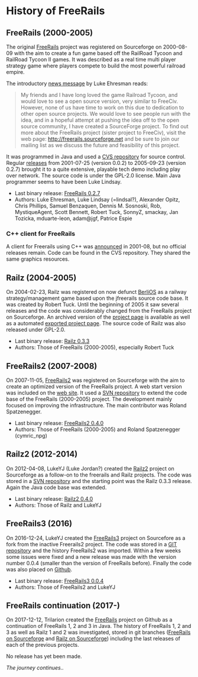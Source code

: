# History of FreeRails

## FreeRails (2000-2005)

The original [FreeRails](https://sourceforge.net/projects/freerails/) project was registered on Sourceforge on 2000-08-09
with the aim to create a fun game based off the RailRoad Tycoon and RailRoad Tycoon II games.
It was described as a real time multi player strategy game where players compete to build the most powerful railroad empire.

The introductory [news message](https://sourceforge.net/p/freerails/news/2000/08/freerails-sister-project-of-freeciv/)
by Luke Ehresman reads:

> My friends and I have long loved the game Railroad Tycoon, and would love to see a open source version, very similar to FreeCiv.
> However, none of us have time to work on this due to dedication to other open source projects.
> We would love to see people run with the idea, and in a hopeful attempt at pushing the idea off to the open source community,
> I have created a SourceForge project. To find out more about the FreeRails project (sister project to FreeCiv),
> visit the web page: http://freerails.sourceforge.net and be sure to join our mailing list as we discuss the future and feasibility of this project.

It was programmed in Java
and used a [CVS repository](http://freerails.cvs.sourceforge.net/) for source control. Regular
[releases](https://sourceforge.net/projects/freerails/files/jfreerails/) from 2001-07-25 (version 0.0.2) to
2005-09-23 (version 0.2.7) brought it to a quite extensive, playable tech demo including play over network.
The source code is under the GPL-2.0 license. Main Java programmer seems to have been Luke Lindsay.

- Last binary release: [FreeRails 0.2.7](https://sourceforge.net/projects/freerails/files/jfreerails/0.2.7/)
- Authors: Luke Ehresman, Luke Lindsay (=lindsal?), Alexander Opitz, Chris Phillips, Samuel Benzaquen,
Dennis M. Sosnoski, Rob, MystiqueAgent, Scott Bennett, Robert Tuck, SonnyZ, smackay, Jan Tozicka, mduarte-leon,
adam@jgf, Patrice Espie

### C++ client for FreeRails

A client for Freerails using C++  was [announced](https://sourceforge.net/p/freerails/news/2001/08/freerails-status-update/)
in 2001-08, but no official releases remain. Code can be found in the CVS repository. They shared the same graphics
resources.


## Railz (2004-2005)

On 2004-02-23, Railz was registered on now defunct [BerliOS](https://en.wikipedia.org/wiki/BerliOS) as a railway
strategy/management game based upon the jfreerails source code base. It was created by Robert Tuck. Until the beginning
of 2005 it saw several releases and the code was considerably changed from the FreeRails project on Sourceforge.
An archived version of the [project page](https://web.archive.org/web/20140328214257/http://developer.berlios.de/projects/railz/)
is available as well as a automated [exported project page](https://sourceforge.net/projects/railz.berlios/). The source
code of Railz was also released under GPL-2.0.

- Last binary release: [Railz 0.3.3](https://sourceforge.net/projects/railz.berlios/files/)
- Authors: Those of FreeRails (2000-2005), especially Robert Tuck

## FreeRails2 (2007-2008)

On 2007-11-05, [FreeRails2](https://sourceforge.net/projects/freerails2) was registered on Sourceforge with the aim to
create an optimized version of the FreeRails project. A web start version was included on the [web site](http://freerails2.sourceforge.net/).
It used a [SVN repository](https://sourceforge.net/p/freerails2/code/HEAD/tree/) to extend the code base of the FreeRails (2000-2005)
project. The development mainly focused on improving the infrastructure. The main contributor was Roland Spatzenegger.

- Last binary release: [FreeRails2 0.4.0](https://sourceforge.net/projects/freerails2/files/freerails2/v0.4.0/)
- Authors: Those of FreeRails (2000-2005) and Roland Spatzenegger (cymric_npg)

## Railz2 (2012-2014)

On 2012-04-08, LukeYJ (Luke Jordan?) created the [Railz2](https://sourceforge.net/projects/railz2/) project on Sourceforge as a
follow-on to the freerails and Railz projects. The code was stored in a [SVN repository](https://sourceforge.net/p/railz2/code/HEAD/tree/)
and the starting point was the Railz 0.3.3 release. Again the Java code base was extended. 

- Last binary release: [Railz2 0.4.0](https://sourceforge.net/projects/railz2/files/)
- Authors: Those of Railz and LukeYJ 

## FreeRails3 (2016)

On 2016-12-24, LukeYJ created the [FreeRails3](https://sourceforge.net/projects/freerails3/) project on Sourcefore as
a fork from the inactive Freerails2 project. The code was stored in a [GIT repository](https://sourceforge.net/p/freerails3/code/ci/master/tree/)
and the history FreeRails2 was imported. Within a few weeks some issues were fixed and a new release was made
with the version number 0.0.4 (smaller than the version of FreeRails before). Finally the code was also placed on [Github](https://github.com/lukeyj13/freerails3).

- Last binary release: [FreeRails3 0.0.4](https://sourceforge.net/projects/freerails3/files/release-0.0.4/)
- Authors: Those of FreeRails2 and LukeYJ

## FreeRails continuation (2017-)

On 2017-12-12, Trilarion created the [FreeRails](https://github.com/Trilarion/freerails) project on Github as a continuation
of FreeRails 1, 2 and 3 in Java. The history of FreeRails 1, 2 and 3 as well as Railz 1 and 2 was investigated, stored in git
branches ([FreeRails on Sourceforge](https://github.com/Trilarion/freerails/tree/freerails_sourceforge) and [Railz on Sourceforge](https://github.com/Trilarion/freerails/tree/railz_sourceforge))
including the last releases of each of the previous projects.

No release has yet been made.

_The journey continues.._